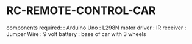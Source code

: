 # RC-REMOTE-CONTROL-CAR
components required:
 : Arduino Uno
 : L298N motor driver
 : IR receiver 
 : Jumper Wire
 : 9 volt battery 
 : base of car with 3 wheels 

